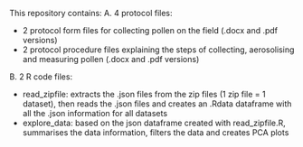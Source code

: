 This repository contains:
A. 4 protocol files:
- 2 protocol form files for collecting pollen on the field (.docx and .pdf versions)
- 2 protocol procedure files explaining the steps of collecting, aerosolising and measuring pollen (.docx and .pdf versions)

B. 2 R code files:
- read_zipfile: extracts the .json files from the zip files (1 zip file = 1 dataset), then reads the .json files and creates an .Rdata dataframe with all the .json information for all datasets
- explore_data: based on the json dataframe created with read_zipfile.R, summarises the data information, filters the data and creates PCA plots
